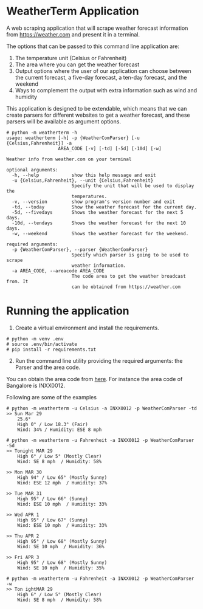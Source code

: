 # WeatherTerm Application

A web scraping application that will scrape weather forecast information from https://weather.com and present it in a terminal.

The options that can be passed to this command line application are:
1. The temperature unit (Celsius or Fahrenheit)
2. The area where you can get the weather forecast
3. Output options where the user of our application can choose between the current forecast, a five-day forecast, a ten-day forecast, and the weekend
4. Ways to complement the output with extra information such as wind and humidity

This application is designed to be extendable, which means that we can create parsers for different websites to get a weather forecast, and these parsers will be available as argument options.

```
# python -m weatherterm -h                 
usage: weatherterm [-h] -p {WeatherComParser} [-u {Celsius,Fahrenheit}] -a
                   AREA_CODE [-v] [-td] [-5d] [-10d] [-w]

Weather info from weather.com on your terminal

optional arguments:
  -h, --help            show this help message and exit
  -u {Celsius,Fahrenheit}, --unit {Celsius,Fahrenheit}
                        Specify the unit that will be used to display the
                        temperatures.
  -v, --version         show program's version number and exit
  -td, --today          Show the weather forecast for the current day.
  -5d, --fivedays       Shows the weather forecast for the next 5 days.
  -10d, --tendays       Shows the weather forecast for the next 10 days.
  -w, --weekend         Shows the weather forecast for the weekend.

required arguments:
  -p {WeatherComParser}, --parser {WeatherComParser}
                        Specify which parser is going to be used to scrape
                        weather information.
  -a AREA_CODE, --areacode AREA_CODE
                        The code area to get the weather broadcast from. It
                        can be obtained from https://weather.com
```


# Running the application

1. Create a virtual environment and install the requirements.

```
# python -m venv .env
# source .env/bin/activate
# pip install -r requirements.txt
```

2. Run the command line utility providing the required arguments: the Parser and the area code.

You can obtain the area code from [here](https://weather.codes/). For instance the area code of Bangalore is INXX0012.

Following are some of the examples
```
# python -m weatherterm -u Celsius -a INXX0012 -p WeatherComParser -td
>> Sun Mar 29
    25.6°
    High 0° / Low 18.3° (Fair)
    Wind: 34% / Humidity: ESE 8 mph 
    
# python -m weatherterm -u Fahrenheit -a INXX0012 -p WeatherComParser -5d
>> Tonight MAR 29
    High 6° / Low 5° (Mostly Clear)
    Wind: SE 8 mph  / Humidity: 58%

>> Mon MAR 30
    High 94° / Low 65° (Mostly Sunny)
    Wind: ESE 12 mph  / Humidity: 37%

>> Tue MAR 31
    High 95° / Low 66° (Sunny)
    Wind: ESE 10 mph  / Humidity: 33%

>> Wed APR 1
    High 95° / Low 67° (Sunny)
    Wind: ESE 10 mph  / Humidity: 33%

>> Thu APR 2
    High 95° / Low 68° (Mostly Sunny)
    Wind: SE 10 mph  / Humidity: 36%

>> Fri APR 3
    High 95° / Low 68° (Mostly Sunny)
    Wind: SE 10 mph  / Humidity: 35%
    
# python -m weatherterm -u Fahrenheit -a INXX0012 -p WeatherComParser -w 
>> Ton ightMAR 29
    High 6° / Low 5° (Mostly Clear)
    Wind: SE 8 mph  / Humidity: 58%


